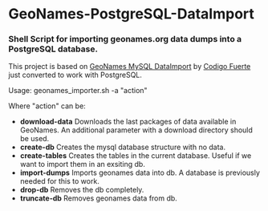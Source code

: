 # GeoNames-PostgreSQL-DataImport

### Shell Script for importing geonames.org data dumps into a PostgreSQL database.

This project is based on <a href="https://github.com/codigofuerte/GeoNames-MySQL-DataImport" target="_blank">GeoNames MySQL DataImport</a>  by <a href="https://github.com/codigofuerte" target="_blank">Codigo Fuerte</a> just converted to work with PostgreSQL.

Usage: geonames_importer.sh -a "action"

Where "action" can be: 
  
- **download-data** Downloads the last packages of data available in GeoNames. An additional parameter with a download directory should be used.
- **create-db** Creates the mysql database structure with no data.
- **create-tables** Creates the tables in the current database. Useful if we want to import them in an exsiting db.
- **import-dumps** Imports geonames data into db. A database is previously needed for this to work.
- **drop-db** Removes the db completely.
- **truncate-db** Removes geonames data from db.    

